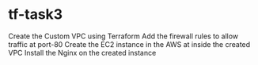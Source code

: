 # tf-task3

Create the Custom VPC using Terraform
Add the firewall rules to allow traffic at port-80 
Create the EC2 instance in the AWS at inside the created VPC
Install the Nginx on the created instance
